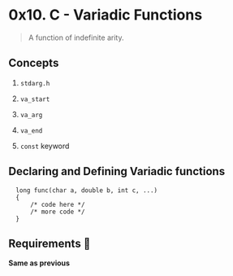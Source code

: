 # 0x10. C - Variadic Functions

> A function of indefinite arity.

## Concepts

1. `stdarg.h`

2. `va_start`

3. `va_arg`

4. `va_end`

5. `const` keyword

## Declaring and Defining Variadic functions

  ```
	long func(char a, double b, int c, ...)
	{
		/* code here */
		/* more code */
	}
  ```

## Requirements :scroll:

  **Same as previous**
